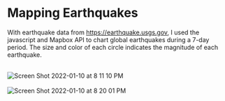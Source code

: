 # Mapping Earthquakes
With earthquake data from https://earthquake.usgs.gov, I used the javascript and Mapbox API to chart global earthquakes during a 7-day period. The size and color of each circle indicates the magnitude of each earthquake. </br></br>


![Screen Shot 2022-01-10 at 8 11 10 PM](https://user-images.githubusercontent.com/90878911/148869270-26616c26-ceb9-4524-9b25-9355281c9403.png)</br></br>
![Screen Shot 2022-01-10 at 8 20 01 PM](https://user-images.githubusercontent.com/90878911/148869936-7dc1da9f-bbcd-4621-801f-4cec47dd167e.png)
